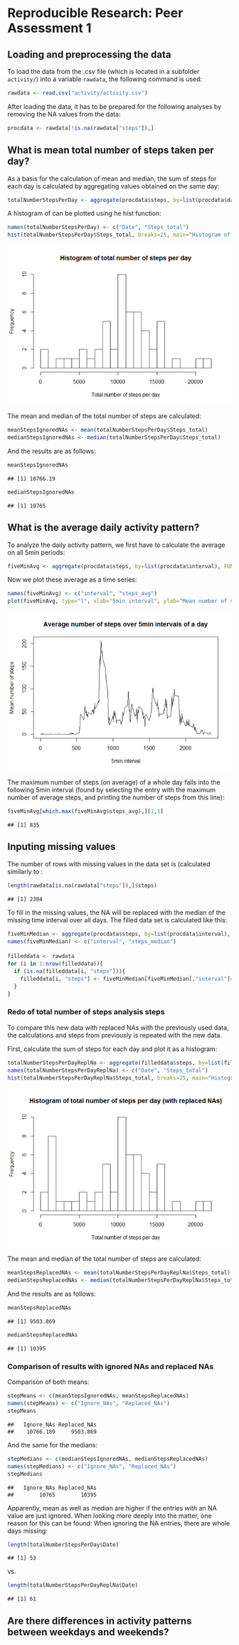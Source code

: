 # Reproducible Research: Peer Assessment 1


<!--- ============================================================================= --->
## Loading and preprocessing the data

To load the data from the .csv file (which is located in a subfolder `activity/`) into a variable `rawdata`, the following command is used:


```r
rawdata <- read.csv("activity/activity.csv")
```

After loading the data, it has to be prepared for the following analyses by removing the NA values from the data:


```r
procdata <- rawdata[!is.na(rawdata["steps"]),]
```



<!--- ============================================================================= --->
## What is mean total number of steps taken per day?

As a basis for the calculation of mean and median, the sum of steps for each day is calculated by aggregating values obtained on the same day:


```r
totalNumberStepsPerDay <- aggregate(procdata$steps, by=list(procdata$date), FUN=sum)
```

A histogram of can be plotted using he hist function:


```r
names(totalNumberStepsPerDay) <- c("Date", "Steps_total")
hist(totalNumberStepsPerDay$Steps_total, breaks=25, main="Histogram of total number of steps per day", xlab="Total number of steps per day")
```

![](PA1_template_files/figure-html/unnamed-chunk-4-1.png) 


The mean and median of the total number of steps are calculated:


```r
meanStepsIgnoredNAs <- mean(totalNumberStepsPerDay$Steps_total)
medianStepsIgnoredNAs <- median(totalNumberStepsPerDay$Steps_total)
```

And the results are as follows:


```r
meanStepsIgnoredNAs
```

```
## [1] 10766.19
```

```r
medianStepsIgnoredNAs
```

```
## [1] 10765
```



<!--- ============================================================================= --->
## What is the average daily activity pattern?

To analyze the daily activity pattern, we first have to calculate the average on all 5min periods:


```r
fiveMinAvg <- aggregate(procdata$steps, by=list(procdata$interval), FUN=mean)
```

Now we plot these average as a time series:


```r
names(fiveMinAvg) <- c("interval", "steps_avg")
plot(fiveMinAvg, type="l", xlab="5min interval", ylab="Mean number of steps", main="Average number of steps over 5min intervals of a day")
```

![](PA1_template_files/figure-html/unnamed-chunk-8-1.png) 

The maximum number of steps (on average) of a whole day falls into the following 5min interval (found by selecting the entry with the maximum number of average steps, and printing the number of steps from this line):


```r
fiveMinAvg[which.max(fiveMinAvg$steps_avg),][1,1]
```

```
## [1] 835
```


<!--- ============================================================================= --->
## Inputing missing values

The number of rows with missing values in the data set is (calculated similarly to :


```r
length(rawdata[is.na(rawdata["steps"]),]$steps)
```

```
## [1] 2304
```


To fill in the missing values, the NA will be replaced with the median of the missing time interval over all days. The filled data set is calculated like this:


```r
fiveMinMedian <- aggregate(procdata$steps, by=list(procdata$interval), FUN=median)
names(fiveMinMedian) <- c("interval", "steps_median")

filleddata <- rawdata
for (i in 1:nrow(filleddata)){
  if (is.na(filleddata[i, "steps"])){
    filleddata[i, "steps"] <- fiveMinMedian[fiveMinMedian[,"interval"]==filleddata[i, "interval"], "steps_median"]
  }
}
```


### Redo of total number of steps analysis steps

To compare this new data with replaced NAs with the previously used data, the calculations and steps from previously is repeated with the new data.


First, calculate the sum of steps for each day and plot it as a histogram:


```r
totalNumberStepsPerDayReplNa <- aggregate(filleddata$steps, by=list(filleddata$date), FUN=sum)
names(totalNumberStepsPerDayReplNa) <- c("Date", "Steps_total")
hist(totalNumberStepsPerDayReplNa$Steps_total, breaks=25, main="Histogram of total number of steps per day (with replaced NAs)", xlab="Total number of steps per day")
```

![](PA1_template_files/figure-html/unnamed-chunk-12-1.png) 


The mean and median of the total number of steps are calculated:


```r
meanStepsReplacedNAs <- mean(totalNumberStepsPerDayReplNa$Steps_total)
medianStepsReplacedNAs <- median(totalNumberStepsPerDayReplNa$Steps_total)
```

And the results are as follows:


```r
meanStepsReplacedNAs
```

```
## [1] 9503.869
```

```r
medianStepsReplacedNAs
```

```
## [1] 10395
```


### Comparison of results with ignored NAs and replaced NAs

Comparison of both means:


```r
stepMeans <- c(meanStepsIgnoredNAs, meanStepsReplacedNAs)
names(stepMeans) <- c("Ignore_NAs", "Replaced_NAs")
stepMeans
```

```
##   Ignore_NAs Replaced_NAs 
##    10766.189     9503.869
```

And the same for the medians:


```r
stepMedians <- c(medianStepsIgnoredNAs, medianStepsReplacedNAs)
names(stepMedians) <- c("Ignore_NAs", "Replaced_NAs")
stepMedians
```

```
##   Ignore_NAs Replaced_NAs 
##        10765        10395
```

Apparently, mean as well as median are higher if the entries *with* an NA value are just ignored. When looking more deeply into the matter, one reason for this can be found: When ignoring the NA entries, there are whole days missing:


```r
length(totalNumberStepsPerDay$Date)
```

```
## [1] 53
```

vs.


```r
length(totalNumberStepsPerDayReplNa$Date)
```

```
## [1] 61
```





## Are there differences in activity patterns between weekdays and weekends?
